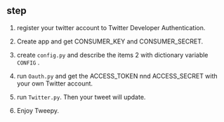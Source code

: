 ## step


1. register your twitter account to Twitter Developer Authentication.

2. Create app and get CONSUMER_KEY and CONSUMER_SECRET.

3. create `config.py` and describe the items 2 with dictionary variable `CONFIG` .

4. run `Oauth.py` and get the ACCESS_TOKEN nnd ACCESS_SECRET with your own Twitter account.

5. run `Twitter.py`. Then your tweet will update.

6. Enjoy Tweepy.
